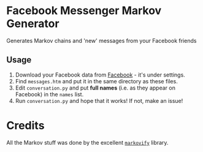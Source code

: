 # Facebook Messenger Markov Generator
Generates Markov chains and 'new' messages from your Facebook friends

## Usage
1. Download your Facebook data from [Facebook](https://facebook.com) - it's under settings.
2. Find `messages.htm` and put it in the same directory as these files.
3. Edit `conversation.py` and put **full names** (i.e. as they appear on Facebook) in the `names` list.
4. Run `conversation.py` and hope that it works! If not, make an issue!

# Credits
All the Markov stuff was done by the excellent [`markovify`](https://github.com/jsvine/markovify) library.
